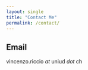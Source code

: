 ```yaml
---
layout: single
title: "Contact Me"
permalink: /contact/
---
```


## Email

vincenzo.riccio *at* uniud *dot* ch
